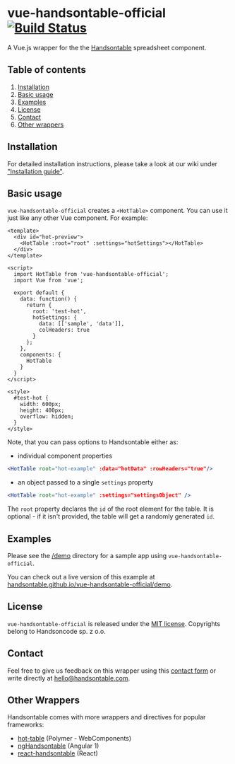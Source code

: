 # vue-handsontable-official  [![Build Status](https://travis-ci.org/handsontable/vue-handsontable-official.png?branch=master)](https://travis-ci.org/handsontable/vue-handsontable-official)
A Vue.js wrapper for the the [Handsontable](https://github.com/handsontable/handsontable) spreadsheet component.

## Table of contents
1. [Installation](#installation)
2. [Basic usage](#basic-usage)
3. [Examples](#examples)
4. [License](#license)
5. [Contact](#contact)
6. [Other wrappers](#other-wrappers)

## Installation

For detailed installation instructions, please take a look at our wiki under ["Installation guide"](https://github.com/handsontable/vue-handsontable-official/wiki/Installation-guide).

## Basic usage
`vue-handsontable-official` creates a `<HotTable>` component. You can use it just like any other Vue component. For example:

```
<template>
  <div id="hot-preview">
    <HotTable :root="root" :settings="hotSettings"></HotTable>
  </div>
</template>

<script>
  import HotTable from 'vue-handsontable-official';
  import Vue from 'vue';

  export default {
    data: function() {
      return {
        root: 'test-hot',
        hotSettings: {
          data: [['sample', 'data']],
          colHeaders: true
        }
      };
    },
    components: {
      HotTable
    }
  }
</script>

<style>
  #test-hot {
    width: 600px;
    height: 400px;
    overflow: hidden;
  }
</style>
```

Note, that you can pass options to Handsontable either as:
* individual component properties
```jsx
<HotTable root="hot-example" :data="hotData" :rowHeaders="true"/>
```
* an object passed to a single `settings` property
```jsx
<HotTable root="hot-example" :settings="settingsObject" />
```

The `root` property declares the `id` of the root element for the table. It is optional - if it isn't provided, the table will get a randomly generated `id`.

## Examples
Please see the [/demo](https://github.com/handsontable/vue-handsontable-official/tree/master/demo) directory for a sample app using `vue-handsontable-official`. 

You can check out a live version of this example at [handsontable.github.io/vue-handsontable-official/demo](https://handsontable.github.io/vue-handsontable-official/demo).

## License
`vue-handsontable-official` is released under the [MIT license](https://github.com/handsontable/vue-handsontable-official/blob/master/LICENSE).
Copyrights belong to Handsoncode sp. z o.o.

## Contact
Feel free to give us feedback on this wrapper using this [contact form](https://handsontable.com/contact.html) or write directly at hello@handsontable.com.

## Other Wrappers
Handsontable comes with more wrappers and directives for popular frameworks:

- [hot-table](https://github.com/handsontable/hot-table) (Polymer - WebComponents)
- [ngHandsontable](https://github.com/handsontable/ngHandsontable) (Angular 1)
- [react-handsontable](https://github.com/handsontable/react-handsontable) (React)